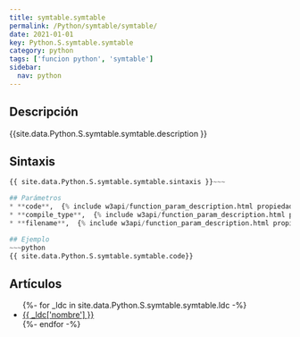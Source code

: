 ```yaml
---
title: symtable.symtable
permalink: /Python/symtable/symtable/
date: 2021-01-01
key: Python.S.symtable.symtable
category: python
tags: ['funcion python', 'symtable']
sidebar: 
  nav: python
---
```


## Descripción
{{site.data.Python.S.symtable.symtable.description }}

## Sintaxis
~~~python
{{ site.data.Python.S.symtable.symtable.sintaxis }}~~~

## Parámetros
* **code**,  {% include w3api/function_param_description.html propiedad=site.data.Python.S.symtable.symtable valor="code" %}
* **compile_type**,  {% include w3api/function_param_description.html propiedad=site.data.Python.S.symtable.symtable valor="compile_type" %}
* **filename**,  {% include w3api/function_param_description.html propiedad=site.data.Python.S.symtable.symtable valor="filename" %}

## Ejemplo
~~~python
{{ site.data.Python.S.symtable.symtable.code}}
~~~

## Artículos
<ul>
{%- for _ldc in site.data.Python.S.symtable.symtable.ldc -%}
   <li>
       <a href="{{_ldc['url'] }}">{{ _ldc['nombre'] }}</a>
   </li>
{%- endfor -%}
</ul>
